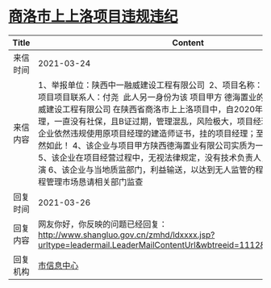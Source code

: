 # <a href="http://www.shangluo.gov.cn/zmhd/ldxxxx.jsp?urltype=leadermail.LeaderMailContentUrl&wbtreeid=1112&leadermailid=7068">商洛市上上洛项目违规违纪</a>
|Title|Content|
|:---:|---|
|来信时间|2021-03-24|
|来信内容|1、举报单位：陕西中一融威建设工程有限公司  2、项目名称：陕西省商洛市上上洛项目项目联系人：付尧  此人另一身份为该 项目甲方 德海置业的股东 3、陕西中一融威建设工程有限公司 在陕西省商洛市上上洛项目中，自2020年6月起使用的项目经理，一直没有社保，且B证过期，管理混乱，风险极大，项目经理已离职几个月，该企业依然违规使用原项目经理的建造师证书，挂的项目经理；至今已有十个月了，依然如此！ 4、该企业与项目甲方陕西德海置业有限公司实质为一家，只有一套人员； 5、该企业在项目经营过程中，无视法律规定，没有技术负责人，监理缺位，自导自演 6、该企业与当地质监部门，利益输送，以达到无人监管的程度，严重扰乱建筑工程管理市场恳请相关部门监查|
|回复时间|2021-03-26|
|回复内容|网友你好，你反映的问题已经回复：http://www.shangluo.gov.cn/zmhd/ldxxxx.jsp?urltype=leadermail.LeaderMailContentUrl&wbtreeid=1112&leadermailid=6803|
|回复机构|<a href="../../categories/agencies/市信息中心.md">市信息中心</a>|
